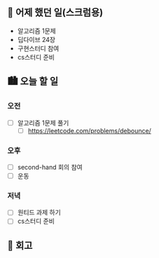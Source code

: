 ## 🌃 어제 했던 일(스크럼용)

- 알고리즘 1문제
- 딥다이브 24장
- 구현스터디 참여
- cs스터디 준비

## 🏙️ 오늘 할 일

### 오전

- [ ] 알고리즘 1문제 풀기
  - [ ] https://leetcode.com/problems/debounce/

### 오후

- [ ] second-hand 회의 참여
- [ ] 운동

### 저녁

- [ ] 원티드 과제 하기
- [ ] cs스터디 준비

## 🌆 회고
